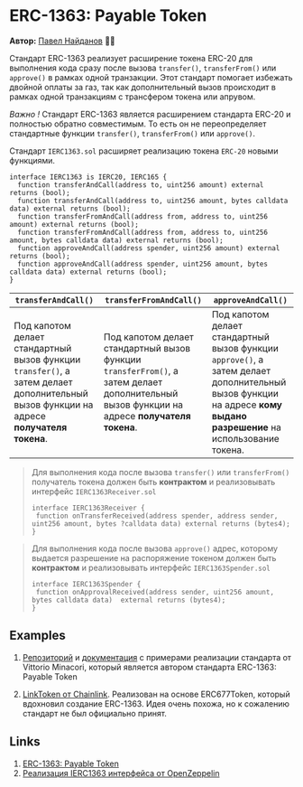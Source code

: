 # ERC-1363: Payable Token

**Автор:** [Павел Найданов](https://github.com/PavelNaydanov) 🕵️‍♂️

Стандарт ERC-1363 реализует расширение токена ERC-20 для выполнения кода сразу после вызова ```transfer()```, ```transferFrom()``` или ```approve()``` в рамках одной транзакции. Этот стандарт помогает избежать двойной оплаты за газ, так как дополнительный вызов происходит в рамках одной транзакциям с трансфером токена или апрувом.

_Важно !_ Стандарт ERC-1363 является расширением стандарта ERC-20 и полностью обратно совместимым. То есть он не переопределяет стандартные функции ```transfer()```, ```transferFrom()``` или ```approve()```.

Стандарт ```IERC1363.sol``` расширяет реализацию токена ```ERC-20``` новыми функциями.
```solidity
interface IERC1363 is IERC20, IERC165 {
  function transferAndCall(address to, uint256 amount) external returns (bool);
  function transferAndCall(address to, uint256 amount, bytes calldata data) external returns (bool);
  function transferFromAndCall(address from, address to, uint256 amount) external returns (bool);
  function transferFromAndCall(address from, address to, uint256 amount, bytes calldata data) external returns (bool);
  function approveAndCall(address spender, uint256 amount) external returns (bool);
  function approveAndCall(address spender, uint256 amount, bytes calldata data) external returns (bool);
}
```

|```transferAndCall()```|```transferFromAndCall()```|```approveAndCall()```|
|-|-|-|
|Под капотом делает стандартный вызов функции ```transfer()```, а затем делает дополнительный вызов функции на адресе **получателя токена**.|Под капотом делает стандартный вызов функции ```transferFrom()```, а затем делает дополнительный вызов функции на адресе **получателя токена**.|Под капотом делает стандартный вызов функции ```approve()```, а затем делает дополнительный вызов функции на адресе **кому выдано разрешение** на использование токена.|

>Для выполнения кода после вызова ```transfer()``` или ```transferFrom()``` получатель токена должен быть **контрактом** и реализовывать интерфейс ```IERC1363Receiver.sol```
>```solidity
>interface IERC1363Receiver {
>  function onTransferReceived(address spender, address sender, uint256 amount, bytes ?calldata data) external returns (bytes4);
>}
>```

>Для выполнения кода после вызова ```approve()``` адрес, которому выдается разрешение на распоряжение токеном должен быть **контрактом** и реализовывать интерфейс ```IERC1363Spender.sol```
>```solidity
>interface IERC1363Spender {
>  function onApprovalReceived(address sender, uint256 amount, bytes calldata data)  external returns (bytes4);
>}
>```

## Examples
1. [Репозиторий](https://github.com/vittominacori/erc1363-payable-token) и [документация](https://vittominacori.github.io/erc1363-payable-token/#ierc1363receiver) с примерами реализации стандарта от Vittorio Minacori, который является автором стандарта ERC-1363: Payable Token

2. [LinkToken от Chainlink](https://github.com/smartcontractkit/LinkToken/blob/f307ea6d4c/contracts/v0.4/ERC677Token.sol). Реализован на основе ERC677Token, который вдохновил создание ERC-1363. Идея очень похожа, но к сожалению стандарт не был официально принят.

## Links
1. [ERC-1363: Payable Token](https://eips.ethereum.org/EIPS/eip-1363)
2. [Реализация IERC1363 интерфейса от OpenZeppelin](https://docs.openzeppelin.com/contracts/4.x/api/interfaces#IERC1363)